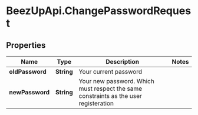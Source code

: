 # BeezUpApi.ChangePasswordRequest

## Properties
Name | Type | Description | Notes
------------ | ------------- | ------------- | -------------
**oldPassword** | **String** | Your current password | 
**newPassword** | **String** | Your new password. Which must respect the same constraints as the user registeration | 


